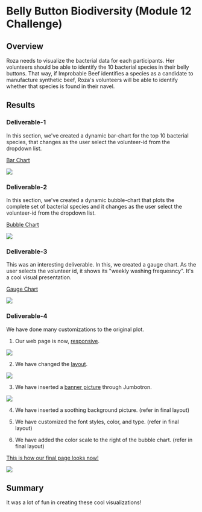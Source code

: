 # Belly Button Biodiversity (Module 12 Challenge)

## Overview
Roza needs to visualize the bacterial data for each participants. Her volunteers should be able to identify the 10 bacterial species in their belly buttons. That way, if Improbable Beef identifies a species as a candidate to manufacture synthetic beef, Roza's volunteers will be able to identify whether that species is found in their navel.

## Results
### Deliverable-1
In this section, we've created a dynamic bar-chart for the top 10 bacterial species, that changes as the user select the volunteer-id from the dropdown list.

[Bar Chart](https://github.com/neerajain9/Belly_Button_Biodiversity/blob/Data-Science/Resources/barchart.png)

![](https://github.com/neerajain9/Belly_Button_Biodiversity/blob/Data-Science/Resources/barchart.png?raw=true)

### Deliverable-2
In this section, we've created a dynamic bubble-chart that plots the complete set of bacterial species and it changes as the user select the volunteer-id from the dropdown list.

[Bubble Chart](https://github.com/neerajain9/Belly_Button_Biodiversity/blob/Data-Science/Resources/bubblechart.png)

![](https://github.com/neerajain9/Belly_Button_Biodiversity/blob/Data-Science/Resources/bubblechart.png?raw=true)

### Deliverable-3
This was an interesting deliverable. In this, we created a gauge chart. As the user selects the volunteer id, it shows its "weekly washing frequesncy". It's a cool visual presentation.

[Gauge Chart](https://github.com/neerajain9/Belly_Button_Biodiversity/blob/Data-Science/Resources/gaugechart.png)

![](https://github.com/neerajain9/Belly_Button_Biodiversity/blob/Data-Science/Resources/gaugechart.png?raw=true)

### Deliverable-4
We have done many customizations to the original plot.

1. Our web page is now, [responsive](https://github.com/neerajain9/Belly_Button_Biodiversity/blob/Data-Science/Resources/responsvie.png).

![](https://github.com/neerajain9/Belly_Button_Biodiversity/blob/Data-Science/Resources/responsvie.png?raw=true)

2. We have changed the [layout](https://github.com/neerajain9/Belly_Button_Biodiversity/blob/Data-Science/Resources/layout.png).

![](https://github.com/neerajain9/Belly_Button_Biodiversity/blob/Data-Science/Resources/layout.png?raw=true)

3. We have inserted a [banner picture](https://github.com/neerajain9/Belly_Button_Biodiversity/blob/Data-Science/Resources/banner.png) through Jumbotron.

![](https://github.com/neerajain9/Belly_Button_Biodiversity/blob/Data-Science/Resources/banner.png?raw=true)

4. We have inserted a soothing background picture. (refer in final layout)

5. We have customized the font styles, color, and type. (refer in final layout)

6. We have added the color scale to the right of the bubble chart. (refer in final layout)

[This is how our final page looks now!](https://github.com/neerajain9/Belly_Button_Biodiversity/blob/Data-Science/Resources/final.png)

![](https://github.com/neerajain9/Belly_Button_Biodiversity/blob/Data-Science/Resources/final.png?raw=true)

## Summary
It was a lot of fun in creating these cool visualizations!
